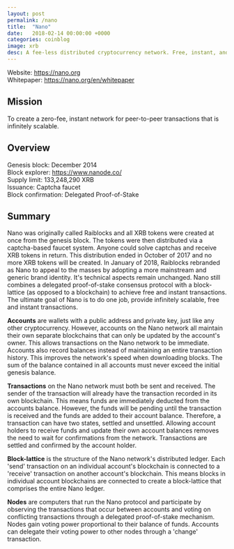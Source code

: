 ```yaml
---
layout: post
permalink: /nano
title:  "Nano"
date:   2018-02-14 00:00:00 +0000
categories: coinblog
image: xrb
desc: A fee-less distributed cryptocurrency network. Free, instant, and unlimited transactions. (XRB).
---
```

Website: <a href="https://nano.org">https://nano.org</a><br>
Whitepaper: <a href="https://nano.org/en/whitepaper">https://nano.org/en/whitepaper</a>

<h2>Mission</h2>
To create a zero-fee, instant network for peer-to-peer transactions that is infinitely scalable.

<h2>Overview</h2>
Genesis block: December 2014<br>
Block explorer: <a href="https://www.nanode.co/">https://www.nanode.co/</a><br>
Supply limit: 133,248,290 XRB<br>
Issuance: Captcha faucet<br>
Block confirmation: Delegated Proof-of-Stake<br>

<h2>Summary</h2>

Nano was originally called Raiblocks and all XRB tokens were created at once from the genesis block. The tokens were then distributed via a captcha-based faucet system. Anyone could solve captchas and receive XRB tokens in return. This distribution ended in October of 2017 and no more XRB tokens will be created. In January of 2018, Raiblocks rebranded as Nano to appeal to the masses by adopting a more mainstream and generic brand identity. It's technical aspects remain unchanged. Nano still combines a delegated proof-of-stake consensus protocol with a block-lattice (as opposed to a blockchain) to achieve free and instant transactions. The ultimate goal of Nano is to do one job, provide infinitely scalable, free and instant transactions.

<b>Accounts</b> are wallets with a public address and private key, just like any other cryptocurrency. However, accounts on the Nano network all maintain their own separate blockchains that can only be updated by the account's owner. This allows transactions on the Nano network to be immediate. Accounts also record balances instead of maintaining an entire transaction history. This improves the network's speed when downloading blocks. The sum of the balance contained in all accounts must never exceed the initial genesis balance.

<b>Transactions</b> on the Nano network must both be sent and received. The sender of the transaction will already have the transaction recorded in its own blockchain. This means funds are immediately deducted from the accounts balance. However, the funds will be pending until the transaction is received and the funds are added to their account balance. Therefore, a transaction can have two states, settled and unsettled. Allowing account holders to receive funds and update their own account balances removes the need to wait for confirmations from the network. Transactions are settled and confirmed by the account holder.

<b>Block-lattice</b> is the structure of the Nano network's distributed ledger. Each 'send' transaction on an individual account's blockchain is connected to a 'receive' transaction on another account's blockchain. This means blocks in individual account blockchains are connected to create a block-lattice that comprises the entire Nano ledger.

<b>Nodes</b> are computers that run the Nano protocol and participate by observing the transactions that occur between accounts and voting on conflicting transactions through a delegated proof-of-stake mechanism. Nodes gain voting power proportional to their balance of funds. Accounts can delegate their voting power to other nodes through a 'change' transaction. 